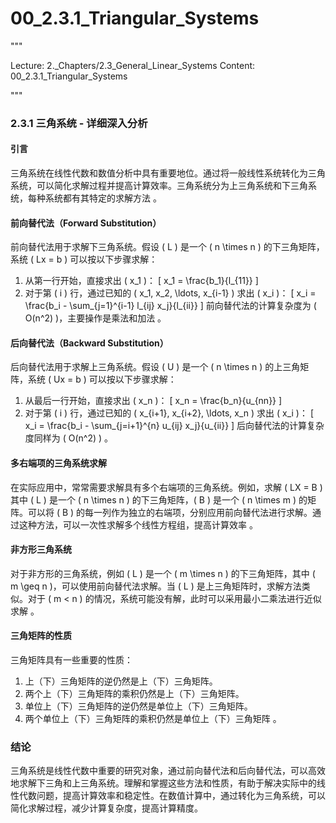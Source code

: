 # 00_2.3.1_Triangular_Systems

"""

Lecture: 2._Chapters/2.3_General_Linear_Systems
Content: 00_2.3.1_Triangular_Systems

"""

### 2.3.1 三角系统 - 详细深入分析

#### 引言
三角系统在线性代数和数值分析中具有重要地位。通过将一般线性系统转化为三角系统，可以简化求解过程并提高计算效率。三角系统分为上三角系统和下三角系统，每种系统都有其特定的求解方法  。

#### 前向替代法（Forward Substitution）
前向替代法用于求解下三角系统。假设 \( L \) 是一个 \( n \times n \) 的下三角矩阵，系统 \( Lx = b \) 可以按以下步骤求解：
1. 从第一行开始，直接求出 \( x_1 \)：
   \[
   x_1 = \frac{b_1}{l_{11}}
   \]
2. 对于第 \( i \) 行，通过已知的 \( x_1, x_2, \ldots, x_{i-1} \) 求出 \( x_i \)：
   \[
   x_i = \frac{b_i - \sum_{j=1}^{i-1} l_{ij} x_j}{l_{ii}}
   \]
前向替代法的计算复杂度为 \( O(n^2) \)，主要操作是乘法和加法  。

#### 后向替代法（Backward Substitution）
后向替代法用于求解上三角系统。假设 \( U \) 是一个 \( n \times n \) 的上三角矩阵，系统 \( Ux = b \) 可以按以下步骤求解：
1. 从最后一行开始，直接求出 \( x_n \)：
   \[
   x_n = \frac{b_n}{u_{nn}}
   \]
2. 对于第 \( i \) 行，通过已知的 \( x_{i+1}, x_{i+2}, \ldots, x_n \) 求出 \( x_i \)：
   \[
   x_i = \frac{b_i - \sum_{j=i+1}^{n} u_{ij} x_j}{u_{ii}}
   \]
后向替代法的计算复杂度同样为 \( O(n^2) \)  。

#### 多右端项的三角系统求解
在实际应用中，常常需要求解具有多个右端项的三角系统。例如，求解 \( LX = B \) 其中 \( L \) 是一个 \( n \times n \) 的下三角矩阵，\( B \) 是一个 \( n \times m \) 的矩阵。可以将 \( B \) 的每一列作为独立的右端项，分别应用前向替代法进行求解。通过这种方法，可以一次性求解多个线性方程组，提高计算效率  。

#### 非方形三角系统
对于非方形的三角系统，例如 \( L \) 是一个 \( m \times n \) 的下三角矩阵，其中 \( m \geq n \)，可以使用前向替代法求解。当 \( L \) 是上三角矩阵时，求解方法类似。对于 \( m < n \) 的情况，系统可能没有解，此时可以采用最小二乘法进行近似求解  。

#### 三角矩阵的性质
三角矩阵具有一些重要的性质：
1. 上（下）三角矩阵的逆仍然是上（下）三角矩阵。
2. 两个上（下）三角矩阵的乘积仍然是上（下）三角矩阵。
3. 单位上（下）三角矩阵的逆仍然是单位上（下）三角矩阵。
4. 两个单位上（下）三角矩阵的乘积仍然是单位上（下）三角矩阵  。

### 结论
三角系统是线性代数中重要的研究对象，通过前向替代法和后向替代法，可以高效地求解下三角和上三角系统。理解和掌握这些方法和性质，有助于解决实际中的线性代数问题，提高计算效率和稳定性。在数值计算中，通过转化为三角系统，可以简化求解过程，减少计算复杂度，提高计算精度。